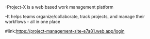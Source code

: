 -Project-X is a web based work management platform

-It helps teams organize/collaborate, track projects, and manage their workflows - all in one place

#link:https://project-management-site-e7a81.web.app/login
